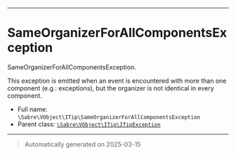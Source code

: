 ***

# SameOrganizerForAllComponentsException

SameOrganizerForAllComponentsException.

This exception is emitted when an event is encountered with more than one
component (e.g.: exceptions), but the organizer is not identical in every
component.

* Full name: `\Sabre\VObject\ITip\SameOrganizerForAllComponentsException`
* Parent class: [`\Sabre\VObject\ITip\ITipException`](./ITipException.md)






***
> Automatically generated on 2025-03-15
